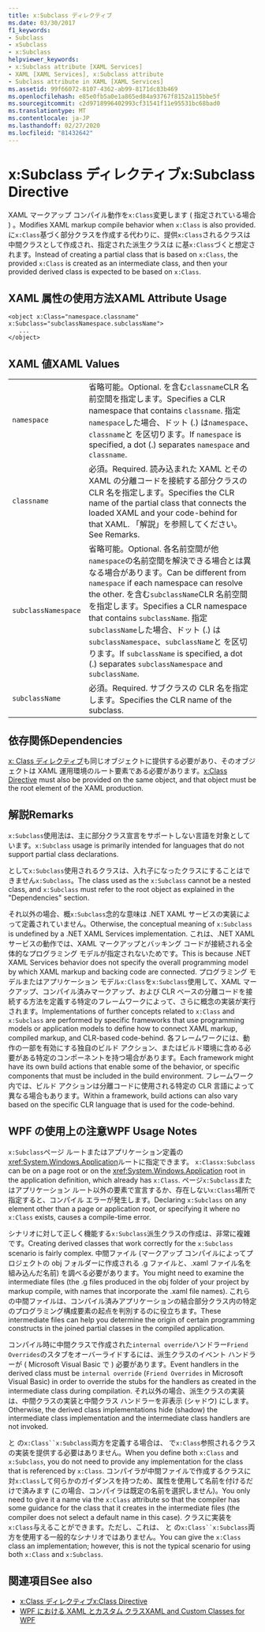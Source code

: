 ```yaml
---
title: x:Subclass ディレクティブ
ms.date: 03/30/2017
f1_keywords:
- Subclass
- xSubclass
- x:Subclass
helpviewer_keywords:
- x:Subclass attribute [XAML Services]
- XAML [XAML Services], x:Subclass attribute
- Subclass attribute in XAML [XAML Services]
ms.assetid: 99f66072-8107-4362-ab99-8171dc83b469
ms.openlocfilehash: e85e0fb5a0e1a865ed84a93767f8152a115bbe5f
ms.sourcegitcommit: c2d9718996402993cf31541f11e95531bc68bad0
ms.translationtype: MT
ms.contentlocale: ja-JP
ms.lasthandoff: 02/27/2020
ms.locfileid: "81432642"
---
```

# <a name="xsubclass-directive"></a><span data-ttu-id="74838-102">x:Subclass ディレクティブ</span><span class="sxs-lookup"><span data-stu-id="74838-102">x:Subclass Directive</span></span>

<span data-ttu-id="74838-103">XAML マークアップ コンパイル動作を`x:Class`変更します ( 指定されている場合 ) 。</span><span class="sxs-lookup"><span data-stu-id="74838-103">Modifies XAML markup compile behavior when `x:Class` is also provided.</span></span> <span data-ttu-id="74838-104">に`x:Class`基づく部分クラスを作成する代わりに、提供`x:Class`されるクラスは中間クラスとして作成され、指定された派生クラスは に基`x:Class`づくと想定されます。</span><span class="sxs-lookup"><span data-stu-id="74838-104">Instead of creating a partial class that is based on `x:Class`, the provided `x:Class` is created as an intermediate class, and then your provided derived class is expected to be based on `x:Class`.</span></span>

## <a name="xaml-attribute-usage"></a><span data-ttu-id="74838-105">XAML 属性の使用方法</span><span class="sxs-lookup"><span data-stu-id="74838-105">XAML Attribute Usage</span></span>

```xaml
<object x:Class="namespace.classname" x:Subclass="subclassNamespace.subclassName">
   ...
</object>
```

## <a name="xaml-values"></a><span data-ttu-id="74838-106">XAML 値</span><span class="sxs-lookup"><span data-stu-id="74838-106">XAML Values</span></span>

|||
|-|-|
|`namespace`|<span data-ttu-id="74838-107">省略可能。</span><span class="sxs-lookup"><span data-stu-id="74838-107">Optional.</span></span> <span data-ttu-id="74838-108">を含む`classname`CLR 名前空間を指定します。</span><span class="sxs-lookup"><span data-stu-id="74838-108">Specifies a CLR namespace that contains `classname`.</span></span> <span data-ttu-id="74838-109">指定`namespace`した場合、ドット (.) は`namespace`、`classname`と を区切ります。</span><span class="sxs-lookup"><span data-stu-id="74838-109">If `namespace` is specified, a dot (.) separates `namespace` and `classname`.</span></span>|
|`classname`|<span data-ttu-id="74838-110">必須。</span><span class="sxs-lookup"><span data-stu-id="74838-110">Required.</span></span> <span data-ttu-id="74838-111">読み込まれた XAML とその XAML の分離コードを接続する部分クラスの CLR 名を指定します。</span><span class="sxs-lookup"><span data-stu-id="74838-111">Specifies the CLR name of the partial class that connects the loaded XAML and your code-behind for that XAML.</span></span> <span data-ttu-id="74838-112">「解説」を参照してください。</span><span class="sxs-lookup"><span data-stu-id="74838-112">See Remarks.</span></span>|
|`subclassNamespace`|<span data-ttu-id="74838-113">省略可能。</span><span class="sxs-lookup"><span data-stu-id="74838-113">Optional.</span></span> <span data-ttu-id="74838-114">各名前空間が他`namespace`の名前空間を解決できる場合とは異なる場合があります。</span><span class="sxs-lookup"><span data-stu-id="74838-114">Can be different from `namespace` if each namespace can resolve the other.</span></span> <span data-ttu-id="74838-115">を含む`subclassName`CLR 名前空間を指定します。</span><span class="sxs-lookup"><span data-stu-id="74838-115">Specifies a CLR namespace that contains `subclassName`.</span></span> <span data-ttu-id="74838-116">指定`subclassName`した場合、ドット (.) は`subclassNamespace`、`subclassName`と を区切ります。</span><span class="sxs-lookup"><span data-stu-id="74838-116">If `subclassName` is specified, a dot (.) separates `subclassNamespace` and `subclassName`.</span></span>|
|`subclassName`|<span data-ttu-id="74838-117">必須。</span><span class="sxs-lookup"><span data-stu-id="74838-117">Required.</span></span> <span data-ttu-id="74838-118">サブクラスの CLR 名を指定します。</span><span class="sxs-lookup"><span data-stu-id="74838-118">Specifies the CLR name of the subclass.</span></span>|

## <a name="dependencies"></a><span data-ttu-id="74838-119">依存関係</span><span class="sxs-lookup"><span data-stu-id="74838-119">Dependencies</span></span>

<span data-ttu-id="74838-120">[x: Class ディレクティブ](xclass-directive.md)も同じオブジェクトに提供する必要があり、そのオブジェクトは XAML 運用環境のルート要素である必要があります。</span><span class="sxs-lookup"><span data-stu-id="74838-120">[x:Class Directive](xclass-directive.md) must also be provided on the same object, and that object must be the root element of the XAML production.</span></span>

## <a name="remarks"></a><span data-ttu-id="74838-121">解説</span><span class="sxs-lookup"><span data-stu-id="74838-121">Remarks</span></span>

<span data-ttu-id="74838-122">`x:Subclass`使用法は、主に部分クラス宣言をサポートしない言語を対象としています。</span><span class="sxs-lookup"><span data-stu-id="74838-122">`x:Subclass` usage is primarily intended for languages that do not support partial class declarations.</span></span>

<span data-ttu-id="74838-123">として`x:Subclass`使用されるクラスは、入れ子になったクラスにすることはできません`x:Subclass`。</span><span class="sxs-lookup"><span data-stu-id="74838-123">The class used as the `x:Subclass` cannot be a nested class, and `x:Subclass` must refer to the root object as explained in the "Dependencies" section.</span></span>

<span data-ttu-id="74838-124">それ以外の場合、概`x:Subclass`念的な意味は .NET XAML サービスの実装によって定義されていません。</span><span class="sxs-lookup"><span data-stu-id="74838-124">Otherwise, the conceptual meaning of `x:Subclass` is undefined by a .NET XAML Services implementation.</span></span> <span data-ttu-id="74838-125">これは、.NET XAML サービスの動作では、XAML マークアップとバッキング コードが接続される全体的なプログラミング モデルが指定されないためです。</span><span class="sxs-lookup"><span data-stu-id="74838-125">This is because .NET XAML Services behavior does not specify the overall programming model by which XAML markup and backing code are connected.</span></span> <span data-ttu-id="74838-126">プログラミング モデルまたはアプリケーション モデル`x:Class`を`x:Subclass`使用して、XAML マークアップ、コンパイル済みマークアップ、および CLR ベースの分離コードを接続する方法を定義する特定のフレームワークによって、さらに概念の実装が実行されます。</span><span class="sxs-lookup"><span data-stu-id="74838-126">Implementations of further concepts related to `x:Class` and `x:Subclass` are performed by specific frameworks that use programming models or application models to define how to connect XAML markup, compiled markup, and CLR-based code-behind.</span></span> <span data-ttu-id="74838-127">各フレームワークには、動作の一部を有効にする独自のビルド アクション、またはビルド環境に含める必要がある特定のコンポーネントを持つ場合があります。</span><span class="sxs-lookup"><span data-stu-id="74838-127">Each framework might have its own build actions that enable some of the behavior, or specific components that must be included in the build environment.</span></span> <span data-ttu-id="74838-128">フレームワーク内では、ビルド アクションは分離コードに使用される特定の CLR 言語によって異なる場合もあります。</span><span class="sxs-lookup"><span data-stu-id="74838-128">Within a framework, build actions can also vary based on the specific CLR language that is used for the code-behind.</span></span>

## <a name="wpf-usage-notes"></a><span data-ttu-id="74838-129">WPF の使用上の注意</span><span class="sxs-lookup"><span data-stu-id="74838-129">WPF Usage Notes</span></span>

<span data-ttu-id="74838-130">`x:Subclass`ページ ルートまたはアプリケーション定義の<xref:System.Windows.Application>ルートに指定できます。 `x:Class`</span><span class="sxs-lookup"><span data-stu-id="74838-130">`x:Subclass` can be on a page root or on the <xref:System.Windows.Application> root in the application definition, which already has `x:Class`.</span></span> <span data-ttu-id="74838-131">ページ`x:Subclass`またはアプリケーション ルート以外の要素で宣言するか、存在しない`x:Class`場所で指定すると、コンパイル エラーが発生します。</span><span class="sxs-lookup"><span data-stu-id="74838-131">Declaring `x:Subclass` on any element other than a page or application root, or specifying it where no `x:Class` exists, causes a compile-time error.</span></span>

<span data-ttu-id="74838-132">シナリオに対して正しく機能する`x:Subclass`派生クラスの作成は、非常に複雑です。</span><span class="sxs-lookup"><span data-stu-id="74838-132">Creating derived classes that work correctly for the `x:Subclass` scenario is fairly complex.</span></span> <span data-ttu-id="74838-133">中間ファイル (マークアップ コンパイルによってプロジェクトの obj フォルダーに作成される .g ファイルと、.xaml ファイル名を組み込んだ名前) を調べる必要があります。</span><span class="sxs-lookup"><span data-stu-id="74838-133">You might need to examine the intermediate files (the .g files produced in the obj folder of your project by markup compile, with names that incorporate the .xaml file names).</span></span> <span data-ttu-id="74838-134">これらの中間ファイルは、コンパイル済みアプリケーションの結合部分クラス内の特定のプログラミング構成要素の起点を判別するのに役立ちます。</span><span class="sxs-lookup"><span data-stu-id="74838-134">These intermediate files can help you determine the origin of certain programming constructs in the joined partial classes in the compiled application.</span></span>

<span data-ttu-id="74838-135">コンパイル時に中間クラスで作成された`internal override`ハンドラー`Friend Overrides`のスタブをオーバーライドするには、派生クラスのイベント ハンドラーが ( Microsoft Visual Basic で ) 必要があります。</span><span class="sxs-lookup"><span data-stu-id="74838-135">Event handlers in the derived class must be `internal override` (`Friend Overrides` in Microsoft Visual Basic) in order to override the stubs for the handlers as created in the intermediate class during compilation.</span></span> <span data-ttu-id="74838-136">それ以外の場合、派生クラスの実装は、中間クラスの実装と中間クラス ハンドラーを非表示 (シャドウ) にします。</span><span class="sxs-lookup"><span data-stu-id="74838-136">Otherwise, the derived class implementations hide (shadow) the intermediate class implementation and the intermediate class handlers are not invoked.</span></span>

<span data-ttu-id="74838-137">と の`x:Class``x:Subclass`両方を定義する場合は、 で`x:Class`参照されるクラスの実装を提供する必要はありません。</span><span class="sxs-lookup"><span data-stu-id="74838-137">When you define both `x:Class` and `x:Subclass`, you do not need to provide any implementation for the class that is referenced by `x:Class`.</span></span> <span data-ttu-id="74838-138">コンパイラが中間ファイルで作成するクラスに対`x:Class`して何らかのガイダンスを持つため、属性を使用して名前を付けるだけで済みます (この場合、コンパイラは既定の名前を選択しません)。</span><span class="sxs-lookup"><span data-stu-id="74838-138">You only need to give it a name via the `x:Class` attribute so that the compiler has some guidance for the class that it creates in the intermediate files (the compiler does not select a default name in this case).</span></span> <span data-ttu-id="74838-139">クラスに実装を`x:Class`与えることができます。ただし、これは、 と の`x:Class``x:Subclass`両方を使用する一般的なシナリオではありません。</span><span class="sxs-lookup"><span data-stu-id="74838-139">You can give the `x:Class` class an implementation; however, this is not the typical scenario for using both `x:Class` and `x:Subclass`.</span></span>

## <a name="see-also"></a><span data-ttu-id="74838-140">関連項目</span><span class="sxs-lookup"><span data-stu-id="74838-140">See also</span></span>

- [<span data-ttu-id="74838-141">x:Class ディレクティブ</span><span class="sxs-lookup"><span data-stu-id="74838-141">x:Class Directive</span></span>](xclass-directive.md)
- [<span data-ttu-id="74838-142">WPF における XAML とカスタム クラス</span><span class="sxs-lookup"><span data-stu-id="74838-142">XAML and Custom Classes for WPF</span></span>](../../framework/wpf/advanced/xaml-and-custom-classes-for-wpf.md)
